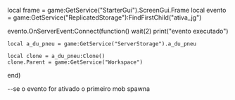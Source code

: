 
local frame = game:GetService("StarterGui").ScreenGui.Frame
local evento = game:GetService("ReplicatedStorage"):FindFirstChild("ativa_jg")

evento.OnServerEvent:Connect(function()
	wait(2)
	print("evento executado")
	
	local a_du_pneu = game:GetService("ServerStorage").a_du_pneu

	local clone = a_du_pneu:Clone()
	clone.Parent = game:GetService("Workspace")
	
	
end)

--se o evento for ativado o primeiro mob spawna

